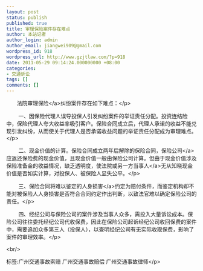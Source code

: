 ```yaml
---
layout: post
status: publish
published: true
title: 审理保险案件存在难点
author: 本站记者
author_login: admin
author_email: jiangwei909@gmail.com
wordpress_id: 918
wordpress_url: http://www.gzjtlaw.com/?p=918
date: 2011-05-29 09:14:24.000000000 +08:00
categories:
- 交通诉讼
tags: []
comments: []
---
```

<p><p>　　法院审理<a>保险<&#47;a>纠纷案件存在如下难点：<&#47;p><p>　　 一、因保险代理人误导投保人引发纠纷案件的举证责任分配。投资连结险中，保险代理人夸大收益率吸引客户。保险合同成立后，代理人承诺的收益不能兑现引发纠纷，从而使关于代理人是否承诺收益问题的举证责任分配成为审理难点。<&#47;p><p>　　 二、现金价值的计算。保险合同成立两年后解除的保险合同，<a>保险公司<&#47;a>应返还保险费的现金价值，且现金价值一般由保险公司计算。但由于现金价值涉及保险准备金的收益情况，缺乏透明度，使法院或另一方<a>当事人<&#47;a>无从知晓现金价值是否如实计算，对投保人、被保险人显失公平。<&#47;p><p>　　 三、保险合同将难以鉴定的<a>人身损害<&#47;a>约定为赔付条件，而鉴定机构却不能对被保险人人身损害是否符合合同约定作出判断，以致法官难以确定保险公司的责任。<&#47;p><p>　　 四、经纪公司与保险公司的案件涉及当事人众多，需投入大量诉讼成本。保险公司往往委托经纪公司代收保费，因此在保险公司起诉经纪公司收回保费的案件中，需要追加众多第三人（投保人），以查明经纪公司有无实际收取保费，影响了案件的审理效率。<&#47;p><br&#47;><p>标签:广州交通事故索赔 广州交通事故赔偿 广州交通事故律师<&#47;p>
